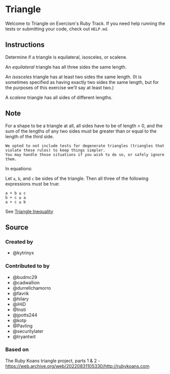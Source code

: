 # Triangle

Welcome to Triangle on Exercism's Ruby Track.
If you need help running the tests or submitting your code, check out `HELP.md`.

## Instructions

Determine if a triangle is equilateral, isosceles, or scalene.

An _equilateral_ triangle has all three sides the same length.

An _isosceles_ triangle has at least two sides the same length.
(It is sometimes specified as having exactly two sides the same length, but for the purposes of this exercise we'll say at least two.)

A _scalene_ triangle has all sides of different lengths.

## Note

For a shape to be a triangle at all, all sides have to be of length > 0, and the sum of the lengths of any two sides must be greater than or equal to the length of the third side.

~~~~exercism/note
We opted to not include tests for degenerate triangles (triangles that violate these rules) to keep things simpler.
You may handle those situations if you wish to do so, or safely ignore them.
~~~~

In equations:

Let `a`, `b`, and `c` be sides of the triangle.
Then all three of the following expressions must be true:

```text
a + b ≥ c
b + c ≥ a
a + c ≥ b
```

See [Triangle Inequality][triangle-inequality]

[triangle-inequality]: https://en.wikipedia.org/wiki/Triangle_inequality

## Source

### Created by

- @kytrinyx

### Contributed to by

- @budmc29
- @cadwallion
- @durrellchamorro
- @favrik
- @hilary
- @iHiD
- @Insti
- @jpotts244
- @kotp
- @Pavling
- @securitylater
- @tryantwit

### Based on

The Ruby Koans triangle project, parts 1 & 2 - https://web.archive.org/web/20220831105330/http://rubykoans.com